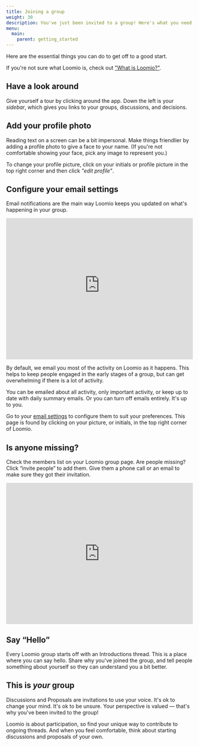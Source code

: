 ```yaml
---
title: Joining a group
weight: 30
description: You've just been invited to a group! Here's what you need to know.
menu:
  main:
    parent: getting_started
---
```


Here are the essential things you can do to get off to a good start.

If you're not sure what Loomio is, check out ["What is Loomio?"](overview.md).

## Have a look around
Give yourself a tour by clicking around the app. Down the left is your *sidebar*, which gives you links to your groups, discussions, and decisions.

## Add your profile photo
Reading text on a screen can be a bit impersonal. Make things friendlier by adding a profile photo to give a face to your name. (If you're not comfortable showing your face, pick any image to represent you.)

To change your profile picture, click on your initials or profile picture in the top right corner and then click *"edit profile"*.

## Configure your email settings

Email notifications are the main way Loomio keeps you updated on what's happening in your group.

<iframe width="100%" height="380px" src="https://www.youtube-nocookie.com/embed/np02ObWLpJM" frameborder="0" allowfullscreen></iframe>

By default, we email you most of the activity on Loomio as it happens. This helps to keep people engaged in the early stages of a group, but can get overwhelming if there is a lot of activity.

You can be emailed about all activity, only important activity, or keep up to date with daily summary emails. Or you can turn off emails entirely. It's up to you.

Go to your [email settings](https://www.loomio.org/email_preferences) to configure them to suit your preferences. This page is found by clicking on your picture, or initials, in the top right corner of Loomio.


## Is anyone missing?

Check the members list on your Loomio group page. Are people missing? Click “invite people” to add them. Give them a phone call or an email to make sure they got their invitation.

<iframe width="100%" height="380px" src="https://www.youtube.com/embed/xwE0IM1k64E" frameborder="0" allowfullscreen></iframe>

## Say “Hello”
Every Loomio group starts off with an Introductions thread. This is a place where you can say hello. Share why you've joined the group, and tell people something about yourself so they can understand you a bit better.

## This is *your* group
Discussions and Proposals are invitations to use your voice. It's ok to change your mind. It's ok to be unsure. Your perspective is valued — that's why you've been invited to the group!

Loomio is about participation, so find your unique way to contribute to ongoing threads. And when you feel comfortable, think about starting discussions and proposals of your own.
